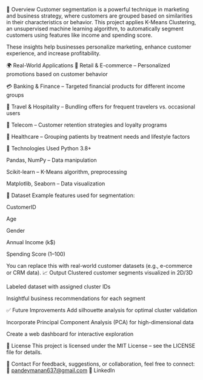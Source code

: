 
📌 Overview
Customer segmentation is a powerful technique in marketing and business strategy, where customers are grouped based on similarities in their characteristics or behavior. This project applies K-Means Clustering, an unsupervised machine learning algorithm, to automatically segment customers using features like income and spending score.

These insights help businesses personalize marketing, enhance customer experience, and increase profitability.

🌍 Real-World Applications
🛒 Retail & E-commerce – Personalized promotions based on customer behavior

💳 Banking & Finance – Targeted financial products for different income groups

🧳 Travel & Hospitality – Bundling offers for frequent travelers vs. occasional users

📱 Telecom – Customer retention strategies and loyalty programs

🏥 Healthcare – Grouping patients by treatment needs and lifestyle factors

🧰 Technologies Used
Python 3.8+

Pandas, NumPy – Data manipulation

Scikit-learn – K-Means algorithm, preprocessing

Matplotlib, Seaborn – Data visualization

📁 Dataset
Example features used for segmentation:

CustomerID

Age

Gender

Annual Income (k$)

Spending Score (1–100)

You can replace this with real-world customer datasets (e.g., e-commerce or CRM data).
📈 Output
Clustered customer segments visualized in 2D/3D

Labeled dataset with assigned cluster IDs

Insightful business recommendations for each segment

✅ Future Improvements
Add silhouette analysis for optimal cluster validation

Incorporate Principal Component Analysis (PCA) for high-dimensional data

Create a web dashboard for interactive exploration

📄 License
This project is licensed under the MIT License – see the LICENSE file for details.

🤝 Contact
For feedback, suggestions, or collaboration, feel free to connect:
📧 pandeymanan637@gmail.com
🔗 LinkedIn
